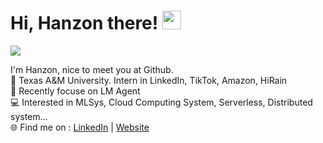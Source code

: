 # Hi, Hanzon there! <img width='30px' height='30px'  src="https://evlic.github.io/dist/github-profile/wave.gif">
![](https://komarev.com/ghpvc/?username=muchengl) <br>

I'm Hanzon, nice to meet you at Github. </br>
🏫 Texas A&M University. Intern in LinkedIn, TikTok, Amazon, HiRain</br>
💼 Recently focuse on LM Agent</br>
💻 Interested in MLSys, Cloud Computing System, Serverless, Distributed system...</br>
🌐 Find me on : [LinkedIn](https://www.linkedin.com/in/hzliu/) | [Website](https://hzliu.io)

